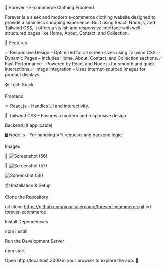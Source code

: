 🌟 Forever - E-commerce Clothing Frontend

Forever is a sleek and modern e-commerce clothing website designed to provide a seamless shopping experience. Built using React, Node.js, and Tailwind CSS, it offers a stylish and responsive interface with well-structured pages like Home, About, Contact, and Collection.

🚀 Features

✅ Responsive Design – Optimized for all screen sizes using Tailwind CSS.✅ Dynamic Pages – Includes Home, About, Contact, and Collection sections.✅ Fast Performance – Powered by React and Node.js for smooth and quick interactions.✅ Image Integration – Uses internet-sourced images for product displays.

🛠️ Tech Stack

Frontend

⚛ React.js – Handles UI and interactivity.

🎨 Tailwind CSS – Ensures a modern and responsive design.

Backend (if applicable)

🖥 Node.js – For handling API requests and backend logic.

Images

📸 ![Screenshot (56)](https://github.com/user-attachments/assets/bc9f3f4a-8d07-4508-8786-d4bc8834df0e)


📸 ![Screenshot (57)](https://github.com/user-attachments/assets/0716b9c0-ac79-407d-8e96-1b0b0c8360af)


![Screenshot (58)](https://github.com/user-attachments/assets/3e77c322-a738-4bf7-b002-b0bfc14d283e)


📦 Installation & Setup

Clone the Repository

git clone https://github.com/your-username/forever-ecommerce.git
cd forever-ecommerce

Install Dependencies

npm install

Run the Development Server

npm start

Open http://localhost:3000 in your browser to explore the app. 🚀
